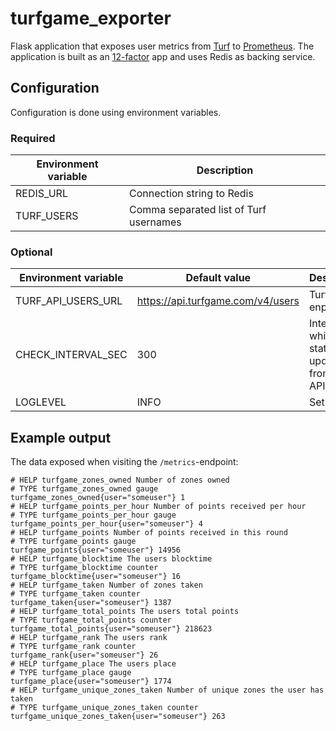 # turfgame_exporter

Flask application that exposes user metrics from [Turf](https://turfgame.com/) to [Prometheus](https://prometheus.io/). The application is built as an [12-factor](https://12factor.net/) app and uses Redis as backing service.

## Configuration

Configuration is done using environment variables.

### Required 

| Environment variable | Description                            |
| -------------------- | -------------------------------------- |
| REDIS_URL            | Connection string to Redis             |
| TURF_USERS           | Comma separated list of Turf usernames |

### Optional

| Environment variable | Default value                     | Description                                            |
| -------------------- | --------------------------------- | ------------------------------------------------------ |
| TURF_API_USERS_URL   | https://api.turfgame.com/v4/users | Turf API enpoint                                       |
| CHECK_INTERVAL_SEC   | 300                               | Interval in which statistics is updated from Turf API. |
| LOGLEVEL             | INFO                              | Set loglevel                                           |

## Example output

The data exposed when visiting the `/metrics`-endpoint:

```
# HELP turfgame_zones_owned Number of zones owned
# TYPE turfgame_zones_owned gauge
turfgame_zones_owned{user="someuser"} 1
# HELP turfgame_points_per_hour Number of points received per hour
# TYPE turfgame_points_per_hour gauge
turfgame_points_per_hour{user="someuser"} 4
# HELP turfgame_points Number of points received in this round
# TYPE turfgame_points gauge
turfgame_points{user="someuser"} 14956
# HELP turfgame_blocktime The users blocktime
# TYPE turfgame_blocktime counter
turfgame_blocktime{user="someuser"} 16
# HELP turfgame_taken Number of zones taken
# TYPE turfgame_taken counter
turfgame_taken{user="someuser"} 1387
# HELP turfgame_total_points The users total points
# TYPE turfgame_total_points counter
turfgame_total_points{user="someuser"} 218623
# HELP turfgame_rank The users rank
# TYPE turfgame_rank counter
turfgame_rank{user="someuser"} 26
# HELP turfgame_place The users place
# TYPE turfgame_place gauge
turfgame_place{user="someuser"} 1774
# HELP turfgame_unique_zones_taken Number of unique zones the user has taken
# TYPE turfgame_unique_zones_taken counter
turfgame_unique_zones_taken{user="someuser"} 263
```


